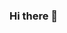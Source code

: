 ### Hi there 👋

<!--
**Koketso00/Koketso00** is a ✨ _special_ ✨ repository because its `README.md` (this file) appears on your GitHub profile.

Here are some ideas to get you started:

- 🔭  Data Engineer with a finance background, passionate about merging finance expertise with data engineering to drive insightful analytics and strategies.    
- 👯 I’m looking to collaborate on projects related to data analytics in the finance industry. Let's work together to uncover valuable insights from financial data.
- 🤔 Let's talk data! Whether it's financial data analysis, data engineering techniques, or the intersection of finance and technology, I'm always up for a discussion.
- 💬  I’m currently exploring advanced data analytics techniques, machine learning algorithms, and data visualization tools to enhance financial decision-making.
- ⚡ Fun fact: When I'm not crunching numbers and analyzing data, you can find me hitting the gym or exploring the great outdoors. I'm a fitness enthusiast and love to challenge myself with various workouts and outdoor activities to stay active and healthy.
-->
